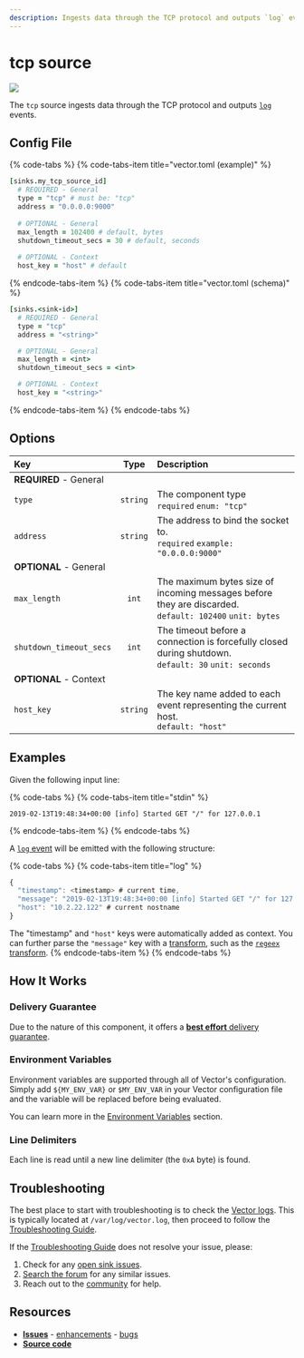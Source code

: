 ```yaml
---
description: Ingests data through the TCP protocol and outputs `log` events.
---
```


<!--
     THIS FILE IS AUTOOGENERATED!

     To make changes please edit the template located at:

     scripts/generate/templates/docs/usage/configuration/sources/tcp.md.erb
-->

# tcp source

![][images.tcp_source]


The `tcp` source ingests data through the TCP protocol and outputs [`log`][docs.log_event] events.

## Config File

{% code-tabs %}
{% code-tabs-item title="vector.toml (example)" %}
```coffeescript
[sinks.my_tcp_source_id]
  # REQUIRED - General
  type = "tcp" # must be: "tcp"
  address = "0.0.0.0:9000"
  
  # OPTIONAL - General
  max_length = 102400 # default, bytes
  shutdown_timeout_secs = 30 # default, seconds
  
  # OPTIONAL - Context
  host_key = "host" # default
```
{% endcode-tabs-item %}
{% code-tabs-item title="vector.toml (schema)" %}
```coffeescript
[sinks.<sink-id>]
  # REQUIRED - General
  type = "tcp"
  address = "<string>"

  # OPTIONAL - General
  max_length = <int>
  shutdown_timeout_secs = <int>

  # OPTIONAL - Context
  host_key = "<string>"
```
{% endcode-tabs-item %}
{% endcode-tabs %}

## Options

| Key  | Type  | Description |
|:-----|:-----:|:------------|
| **REQUIRED** - General | | |
| `type` | `string` | The component type<br />`required` `enum: "tcp"` |
| `address` | `string` | The address to bind the socket to.<br />`required` `example: "0.0.0.0:9000"` |
| **OPTIONAL** - General | | |
| `max_length` | `int` | The maximum bytes size of incoming messages before they are discarded.<br />`default: 102400` `unit: bytes` |
| `shutdown_timeout_secs` | `int` | The timeout before a connection is forcefully closed during shutdown.<br />`default: 30` `unit: seconds` |
| **OPTIONAL** - Context | | |
| `host_key` | `string` | The key name added to each event representing the current host.<br />`default: "host"` |

## Examples

Given the following input line:

{% code-tabs %}
{% code-tabs-item title="stdin" %}
```
2019-02-13T19:48:34+00:00 [info] Started GET "/" for 127.0.0.1
```
{% endcode-tabs-item %}
{% endcode-tabs %}

A [`log` event][docs.log_event] will be emitted with the following structure:

{% code-tabs %}
{% code-tabs-item title="log" %}
```javascript
{
  "timestamp": <timestamp> # current time,
  "message": "2019-02-13T19:48:34+00:00 [info] Started GET "/" for 127.0.0.1",
  "host": "10.2.22.122" # current nostname
}
```

The "timestamp" and `"host"` keys were automatically added as context. You can further parse the `"message"` key with a [transform][docs.transforms], such as the [`regeex` transform][docs.regex_parser_transform].
{% endcode-tabs-item %}
{% endcode-tabs %}

## How It Works

### Delivery Guarantee

Due to the nature of this component, it offers a
[**best effort** delivery guarantee][docs.best_effort_delivery].

### Environment Variables

Environment variables are supported through all of Vector's configuration.
Simply add `${MY_ENV_VAR}` or `$MY_ENV_VAR` in your Vector configuration file
and the variable will be replaced before being evaluated.

You can learn more in the [Environment Variables][docs.configuration.environment-variables]
section.

### Line Delimiters

Each line is read until a new line delimiter (the `0xA` byte) is found.

## Troubleshooting

The best place to start with troubleshooting is to check the
[Vector logs][docs.monitoring_logs]. This is typically located at
`/var/log/vector.log`, then proceed to follow the
[Troubleshooting Guide][docs.troubleshooting].

If the [Troubleshooting Guide][docs.troubleshooting] does not resolve your
issue, please:

1. Check for any [open sink issues][url.tcp_source_issues].
2. [Search the forum][url.search_forum] for any similar issues.
2. Reach out to the [community][url.community] for help.

## Resources

* [**Issues**][url.tcp_source_issues] - [enhancements][url.tcp_source_enhancements] - [bugs][url.tcp_source_bugs]
* [**Source code**][url.tcp_source_source]


[docs.best_effort_delivery]: ../../../about/guarantees.md#best-effort-delivery
[docs.configuration.environment-variables]: ../../../usage/configuration#environment-variables
[docs.log_event]: ../../../about/data-model.md#log
[docs.monitoring_logs]: ../../../usage/administration/monitoring.md#logs
[docs.regex_parser_transform]: ../../../usage/configuration/transforms/regex_parser.md
[docs.transforms]: ../../../usage/configuration/transforms
[docs.troubleshooting]: ../../../usage/guides/troubleshooting.md
[images.tcp_source]: ../../../assets/tcp-source.svg
[url.community]: https://vector.dev/community
[url.search_forum]: https://forum.vector.dev/search?expanded=true
[url.tcp_source_bugs]: https://github.com/timberio/vector/issues?q=is%3Aopen+is%3Aissue+label%3A%22Source%3A+tcp%22+label%3A%22Type%3A+Bug%22
[url.tcp_source_enhancements]: https://github.com/timberio/vector/issues?q=is%3Aopen+is%3Aissue+label%3A%22Source%3A+tcp%22+label%3A%22Type%3A+Enhancement%22
[url.tcp_source_issues]: https://github.com/timberio/vector/issues?q=is%3Aopen+is%3Aissue+label%3A%22Source%3A+tcp%22
[url.tcp_source_source]: https://github.com/timberio/vector/tree/master/src/sources/tcp.rs
